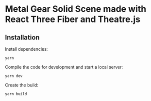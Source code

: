 # Metal Gear Solid Scene made with React Three Fiber and Theatre.js

## Installation

Install dependencies:

```
yarn
```

Compile the code for development and start a local server:

```
yarn dev
```

Create the build:

```
yarn build
```

